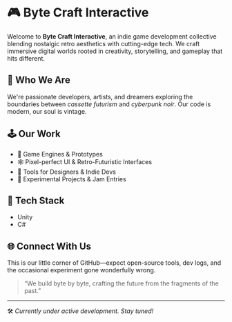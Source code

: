 # 🎮 Byte Craft Interactive

Welcome to **Byte Craft Interactive**, an indie game development collective blending nostalgic retro aesthetics with cutting-edge tech. We craft immersive digital worlds rooted in creativity, storytelling, and gameplay that hits different.

## 🧠 Who We Are
We're passionate developers, artists, and dreamers exploring the boundaries between *cassette futurism* and *cyberpunk noir*. Our code is modern, our soul is vintage.

## 🕹️ Our Work
- 🔧 Game Engines & Prototypes
- 🕸️ Pixel-perfect UI & Retro-Futuristic Interfaces
- 🎨 Tools for Designers & Indie Devs
- 🚀 Experimental Projects & Jam Entries

## 📡 Tech Stack
- Unity
- C#

## 🌐 Connect With Us
This is our little corner of GitHub—expect open-source tools, dev logs, and the occasional experiment gone wonderfully wrong.

> “We build byte by byte, crafting the future from the fragments of the past.”

---

🛠️ *Currently under active development. Stay tuned!*

